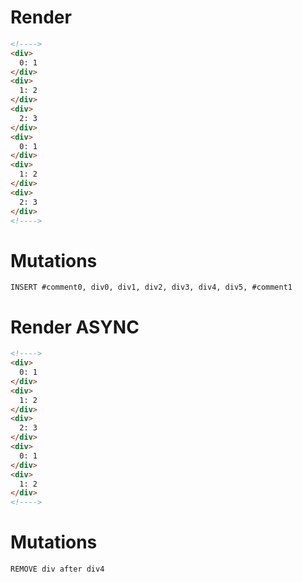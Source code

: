 # Render
```html
<!---->
<div>
  0: 1
</div>
<div>
  1: 2
</div>
<div>
  2: 3
</div>
<div>
  0: 1
</div>
<div>
  1: 2
</div>
<div>
  2: 3
</div>
<!---->
```

# Mutations
```
INSERT #comment0, div0, div1, div2, div3, div4, div5, #comment1
```

# Render ASYNC
```html
<!---->
<div>
  0: 1
</div>
<div>
  1: 2
</div>
<div>
  2: 3
</div>
<div>
  0: 1
</div>
<div>
  1: 2
</div>
<!---->
```

# Mutations
```
REMOVE div after div4
```